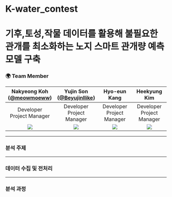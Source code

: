 # K-water_contest

# 기후,토성,작물 데이터를 활용해 불필요한 관개를 최소화하는 노지 스마트 관개량 예측 모델 구축

### 🌍 Team Member 
|Nakyeong Koh<br/>([@meowmoeww](https://github.com/meowmoeww))|Yujin Son <br/>([@Beyujinllike]([https://github.com/Sohi2111853](https://github.com/Beyujinllike)))|Hyo-eun Kang <br/>|Heekyung Kim <br/>|
|:----------:|:----------:|:----------:|:----------:|
|Developer<br/>Project Manager|Developer<br/>Project Manager|Developer<br/>Project Manager|Developer<br/>Project Manager|
|![](https://github.com/meowmoeww.png)|![](https://github.com/Sohi2111853.png)|![](https://github.com/Sohi2111853.png)|![](https://github.com/Sohi2111853.png)|

- - - 
### 분석 주제
- - - 
### 데이터 수집 및 전처리
- - - 
### 분석 과정 
